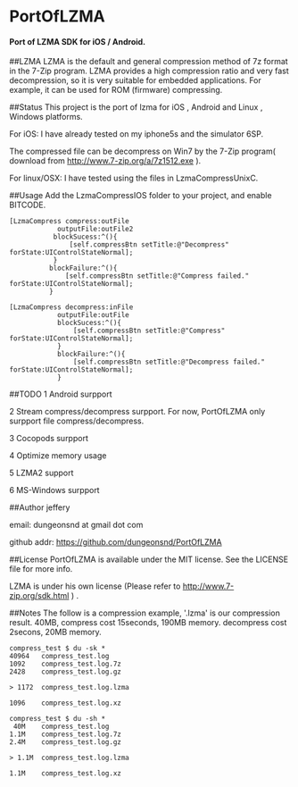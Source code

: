 # PortOfLZMA
#### Port of LZMA SDK for iOS / Android.



##LZMA
LZMA is the default and general compression method of 7z format in the 7-Zip program. LZMA provides a high compression ratio and very fast decompression, so it is very suitable for embedded applications. For example, it can be used for ROM (firmware) compressing.


##Status
This project is the port of lzma for iOS , Android and Linux , Windows  platforms.

For iOS:
I have already tested on my iphone5s and the simulator 6SP.

The compressed file can be decompress on Win7 by the 7-Zip program( download from http://www.7-zip.org/a/7z1512.exe ).

For linux/OSX:
I have tested using the files in LzmaCompressUnixC.


##Usage
Add the LzmaCompressIOS folder to your project, and enable BITCODE.

```
[LzmaCompress compress:outFile
            outputFile:outFile2
           blockSucess:^(){
               [self.compressBtn setTitle:@"Decompress" forState:UIControlStateNormal];
           }
          blockFailure:^(){
              [self.compressBtn setTitle:@"Compress failed." forState:UIControlStateNormal];
          }

[LzmaCompress decompress:inFile
            outputFile:outFile
            blockSucess:^(){
                [self.compressBtn setTitle:@"Compress" forState:UIControlStateNormal];
            }
            blockFailure:^(){
                [self.compressBtn setTitle:@"Decompress failed." forState:UIControlStateNormal];
            }
```


##TODO
1 Android surpport

2 Stream compress/decompress surpport.       For now,  PortOfLZMA only surpport file compress/decompress.

3 Cocopods surpport

4 Optimize memory usage
 
5 LZMA2 support
 
6 MS-Windows surpport


##Author
jeffery

email:
dungeonsnd at gmail dot com

github addr:
https://github.com/dungeonsnd/PortOfLZMA


##License
PortOfLZMA is available under the MIT license. See the LICENSE file for more info. 

LZMA is under his own license (Please refer to http://www.7-zip.org/sdk.html ) .


##Notes
The follow is a compression example,  '.lzma' is our compression result.
40MB, compress cost 15seconds, 190MB memory. decompress cost 2secons, 20MB memory.
```
compress_test $ du -sk *
40964   compress_test.log
1092    compress_test.log.7z
2428    compress_test.log.gz

> 1172  compress_test.log.lzma

1096    compress_test.log.xz

compress_test $ du -sh *
 40M    compress_test.log
1.1M    compress_test.log.7z
2.4M    compress_test.log.gz

> 1.1M  compress_test.log.lzma

1.1M    compress_test.log.xz
```


